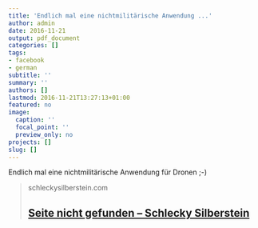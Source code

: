 ```yaml
---
title: 'Endlich mal eine nichtmilitärische Anwendung ...'
author: admin
date: 2016-11-21
output: pdf_document
categories: []
tags:
- facebook
- german
subtitle: ''
summary: ''
authors: []
lastmod: 2016-11-21T13:27:13+01:00
featured: no
image:
  caption: ''
  focal_point: ''
  preview_only: no
projects: []
slug: []
---
```

Endlich mal eine nichtmilitärische Anwendung für Dronen ;-)
> schleckysilberstein.com
> ## [Seite nicht gefunden – Schlecky Silberstein](http://www.schleckysilberstein.com/2016/11/endlich-die-dronen-hangematte/)
>

